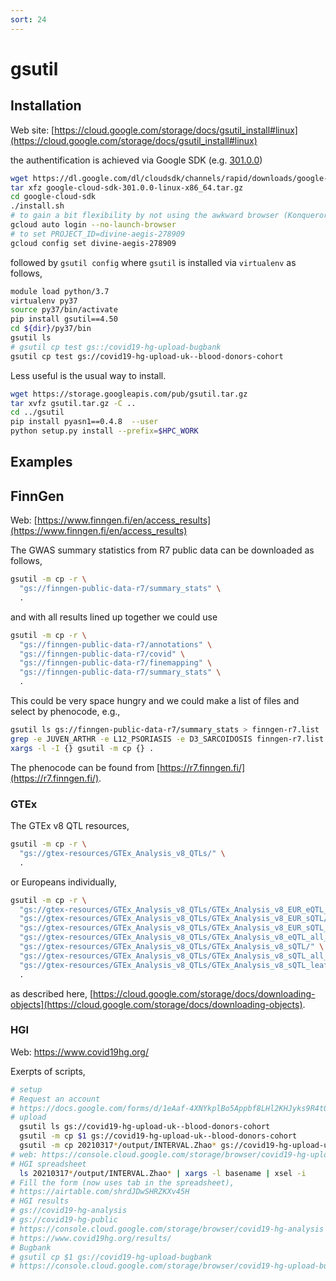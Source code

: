 ```yaml
---
sort: 24
---
```


# gsutil

## Installation

Web site: [https://cloud.google.com/storage/docs/gsutil_install#linux](https://cloud.google.com/storage/docs/gsutil_install#linux)

the authentification is achieved via Google SDK (e.g. [301.0.0](https://dl.google.com/dl/cloudsdk/channels/rapid/downloads/google-cloud-sdk-301.0.0-linux-x86_64.tar.gz))

```bash
wget https://dl.google.com/dl/cloudsdk/channels/rapid/downloads/google-cloud-sdk-301.0.0-linux-x86_64.tar.gz
tar xfz google-cloud-sdk-301.0.0-linux-x86_64.tar.gz
cd google-cloud-sdk
./install.sh
# to gain a bit flexibility by not using the awkward browser (Konqueror) at CSD3
gcloud auto login --no-launch-browser
# to set PROJECT_ID=divine-aegis-278909
gcloud config set divine-aegis-278909
```

followed by `gsutil config` where `gsutil` is installed via `virtualenv` as follows,

```bash
module load python/3.7
virtualenv py37
source py37/bin/activate
pip install gsutil==4.50
cd ${dir}/py37/bin
gsutil ls
# gsutil cp test gs::/covid19-hg-upload-bugbank
gsutil cp test gs://covid19-hg-upload-uk--blood-donors-cohort
```

Less useful is the usual way to install.

```bash
wget https://storage.googleapis.com/pub/gsutil.tar.gz
tar xvfz gsutil.tar.gz -C ..
cd ../gsutil
pip install pyasn1==0.4.8  --user
python setup.py install --prefix=$HPC_WORK
```

## Examples

## FinnGen

Web: [https://www.finngen.fi/en/access_results](https://www.finngen.fi/en/access_results)

The GWAS summary statistics from R7 public data can be downloaded as follows,

```bash
gsutil -m cp -r \
  "gs://finngen-public-data-r7/summary_stats" \
  .
```

and with all results lined up together we could use

```bash
gsutil -m cp -r \
  "gs://finngen-public-data-r7/annotations" \
  "gs://finngen-public-data-r7/covid" \
  "gs://finngen-public-data-r7/finemapping" \
  "gs://finngen-public-data-r7/summary_stats" \
  .
```

This could be very space hungry and we could make a list of files and select by phenocode, e.g.,

```bash
gsutil ls gs://finngen-public-data-r7/summary_stats > finngen-r7.list
grep -e JUVEN_ARTHR -e L12_PSORIASIS -e D3_SARCOIDOSIS finngen-r7.list | \
xargs -l -I {} gsutil -m cp {} .
```

The phenocode can be found from [https://r7.finngen.fi/](https://r7.finngen.fi/).

### GTEx

The GTEx v8 QTL resources,

```bash
gsutil -m cp -r \
  "gs://gtex-resources/GTEx_Analysis_v8_QTLs/" \
  .
```

or Europeans individually,

```bash
gsutil -m cp -r \
  "gs://gtex-resources/GTEx_Analysis_v8_QTLs/GTEx_Analysis_v8_EUR_eQTL_all_associations/" \
  "gs://gtex-resources/GTEx_Analysis_v8_QTLs/GTEx_Analysis_v8_EUR_sQTL/" \
  "gs://gtex-resources/GTEx_Analysis_v8_QTLs/GTEx_Analysis_v8_EUR_sQTL_all_associations/" \
  "gs://gtex-resources/GTEx_Analysis_v8_QTLs/GTEx_Analysis_v8_eQTL_all_associations/" \
  "gs://gtex-resources/GTEx_Analysis_v8_QTLs/GTEx_Analysis_v8_sQTL/" \
  "gs://gtex-resources/GTEx_Analysis_v8_QTLs/GTEx_Analysis_v8_sQTL_all_associations/" \
  "gs://gtex-resources/GTEx_Analysis_v8_QTLs/GTEx_Analysis_v8_sQTL_leafcutter_counts.tar" \
  .
```

as described here, [https://cloud.google.com/storage/docs/downloading-objects](https://cloud.google.com/storage/docs/downloading-objects).

### HGI

Web: <https://www.covid19hg.org/>

Exerpts of scripts,

```bash
# setup
# Request an account
# https://docs.google.com/forms/d/1eAaf-4XNYkplBo5Appbf8LHl2KHJyks9R4t0E3h0jII/viewform?edit_requested=true
# upload
  gsutil ls gs://covid19-hg-upload-uk--blood-donors-cohort
  gsutil -m cp $1 gs://covid19-hg-upload-uk--blood-donors-cohort
  gsutil -m cp 20210317*/output/INTERVAL.Zhao* gs://covid19-hg-upload-uk--blood-donors-cohort
# web: https://console.cloud.google.com/storage/browser/covid19-hg-upload-uk--blood-donors-cohort?project=covid-19-hg
# HGI spreadsheet
  ls 20210317*/output/INTERVAL.Zhao* | xargs -l basename | xsel -i
# Fill the form (now uses tab in the spreadsheet),
# https://airtable.com/shrdJDwSHRZKXv45H
# HGI results
# gs://covid19-hg-analysis
# gs://covid19-hg-public
# https://console.cloud.google.com/storage/browser/covid19-hg-analysis
# https://www.covid19hg.org/results/
# Bugbank
# gsutil cp $1 gs://covid19-hg-upload-bugbank
# https://console.cloud.google.com/storage/browser/covid19-hg-upload-bugbank
```
